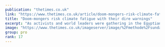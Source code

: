 ```yaml
---
publication: "thetimes.co.uk"
link: "https://www.thetimes.co.uk/article/doom-mongers-risk-climate-fatigue-with-their-dire-warnings-2txvxcf9q"
title: "Doom-mongers risk climate fatigue with their dire warnings"
excerpt: "As activists and world leaders were gathering in the Egyptian resort of Sharm el-Sheikh last week for the UN-organised climate conference Cop27, Ryanair boss"
image: "https://www.thetimes.co.uk/imageserver/image/%2Fmethode%2Fsundaytimes%2Fprod%2Fweb%2Fbin%2Fefe28730-62c4-11ed-8611-a128c33d7159.png?crop=1500%2C844%2C0%2C78&resize=1200"
group: pro
rank: 17
---
```

